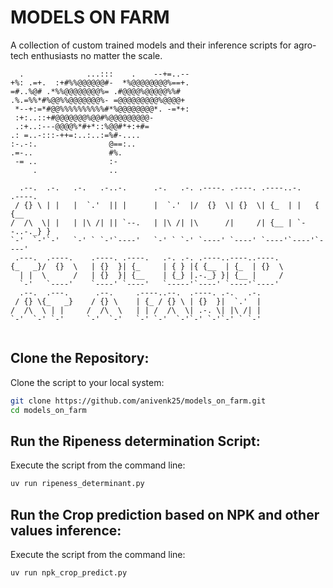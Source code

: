 # MODELS ON FARM 
A collection of custom trained models and their inference scripts for agro-tech enthusiasts no matter the scale.

```
  .              ...:::    .    --+=..--
+%: .=+.  :+#%%@@@@@@#-  *%@@@@@@@@%==+.
=#..%@# .*%%@@@@@@@@%= .#@@@@%@@@@@%%#  
.%.=%%*#%@@%%@@@@@@@%- =@@@@@@@@@%@@@@+ 
 *--+:=*#@@%%%%%%%%%%#*%@@@@@@@@*. -=*+:
 :+:..::+#@@@@@@@%@@#%@@@@@@@@@-        
 .:+..:---@@@@%*#+*::%@@#*+:+#=         
.: =..-:::-++=:..:..:=%#-....           
:-.-:.                @==:..            
.=-..                 #%.               
 -= ..                :-                
     .                ..                

  .--.  .-.   .-.   .-..-.      .-.   .-. .----. .----. .----..-.    .----.   
 / {} \ | |   |  `.'  || |      |  `.'  |/  {}  \| {}  \| {_  | |   { {__        
/  /\  \| |   | |\ /| || `--.   | |\ /| |\      /|     /| {__ | `--..-._} }   
`-'  `-'`-'   `-' ` `-'`----'   `-' ` `-' `----' `----' `----'`----'`----'    
 .---.  .----.    .----. .----.   .-. .-. .----..----..----.                  
{_   _}/  {}  \   | {}  }| {_     | { } |{ {__  | {_  | {}  \                 
  | |  \      /   | {}  }| {__    | {_} |.-._} }| {__ |     /                 
  `-'   `----'    `----' `----'   `-----'`----' `----'`----'                  
  .--.  .---.      .--.     .----..--.  .----. .-.   .-.                      
 / {} \{_   _}    / {} \    | {_ / {} \ | {}  }|  `.'  |                      
/  /\  \ | |     /  /\  \   | | /  /\  \| .-. \| |\ /| |                      
`-'  `-' `-'     `-'  `-'   `-' `-'  `-'`-' `-'`-' ` `-'                      
   
```
## Clone the Repository:
Clone the script to your local system:
```bash
git clone https://github.com/anivenk25/models_on_farm.git
cd models_on_farm
```

## Run the Ripeness determination Script:
Execute the script from the command line:
```bash
uv run ripeness_determinant.py
```
## Run the Crop prediction based on NPK and other values inference:
Execute the script from the command line:
```bash
uv run npk_crop_predict.py
```

